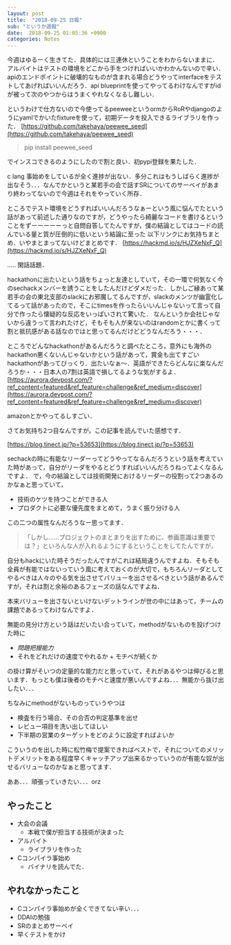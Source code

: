 ```yaml
---
layout: post
title:  "2018-09-25 日報"
sub: "というか週報"
date:  2018-09-25 01:05:36 +0900 
categories: Notes
---
```


今週はゆるーく生きてた．具体的には三連休ということをわからないままに．
アルバイトはテストの環境をどこから手をつければいいかわかんないので辛い．apiのエンドポイントに破壊的なものが含まれる場合どうやってinterfaceをテストしてあげればいいんだろう．api blueprintを使ってやってるわけなんですがidが被って次のやつからはうまくやれなくなるし難しい．
 
というわけで仕方ないので今使ってるpeeweeというormからRoRやdjangoのようにyamlでかいたfixtureを使って，初期データを投入できるライブラリを作った．
[https://github.com/takehaya/peewee_seed](https://github.com/takehaya/peewee_seed)

> pip install peewee_seed

でインスコできるのようにしたので割と良い．初pypi登録を果たした．

c lang 事始めをしているが全く進捗が出ない．多分これはもうしばらく進捗が出なそう．．．なんでかというと某若手の会で話すSRについてのサーベイがあまり終わってないので今週はそれをやっていく所存．


ところでテスト環境をどうすればいいんだろうなぁーという風に悩んでたという話があって前述した通りなのですが，どうやったら綺麗なコードを書けるということをずーーーーーっと自問自答してたんですが，僕の結論としてはコードの読んでいる量と質が圧倒的に低いという結論に至った
以下リンクにお気持ちまとめ．いやまとまってないけどまとめです．
[https://hackmd.io/s/HJZXeNxF_Q](https://hackmd.io/s/HJZXeNxF_Q)

.....
閑話話題．

hackathonに出たいという話をちょっと友達としていて，その一環で何気なく今のsechackメンバーを誘うことをしたんだけどダメだった．しかしご縁あって某若手の会の東北支部のslackにお邪魔してるんですが，slackのメンツが幽霊化してるって話があったので，そこにtimesを作ったらいいんじゃないって言って自分で作ったら懐疑的な反応をいっぱいされて驚いた．
なんというか会社じゃないから違うって言われたけど，そもそも人が来ないのはrandomとかに書くって割と抵抗感がある話なのではと思ってるんだけどどうなんだろう・・・．

ところでどんなhackathonがあるんだろうと調べたところ，意外にも海外のhackathon悪くないんじゃないかという話があって，賞金も出てすごいhackathonがあってびっくり．出たいなぁ〜．英語ができたらどんなに楽なんだろうか・・・日本人の7割は英語で損してるような気がするよ．
[https://aurora.devpost.com/?ref_content=featured&ref_feature=challenge&ref_medium=discover](https://aurora.devpost.com/?ref_content=featured&ref_feature=challenge&ref_medium=discover)

amazonとかやってるしすごい．

さてお気持ち2つ目なんですが，この記事を読んでいた感想です．

[https://blog.tinect.jp/?p=53653](https://blog.tinect.jp/?p=53653)

sechackの時に有能なリーダーってどうやってなるんだろうという話を考えていた時があって，自分がリーダをやるとどうすればいいんだろうねってよくなるんですよ．
で，今の結論としては技術開発におけるリーダーの役割って2つあるのかなぁと思っていて，

- 技術のケツを持つことができる人
- プロダクトに必要な優先度をまとめて，うまく振り分ける人
  
この二つの属性なんだろうなー思ってます．

> 「しかし……プロジェクトのまとまりを出すために、参画意識は重要では？」といろんな人が入れるようにするということをしてたんですが，

自分もhackにいた時そうだったんですがこれは結局違うんですよね．そもそも全員が有能ではないっていう風に考えておくのが大切で，もちろんリーダとしてやるべきは人々のやる気を出させてバリューを出させるべきという話があるんですが，それは割と余裕のあるフェーズの話なんですよね．

本来バリューを出さないといけないデットラインが世の中にはあって，チームの課題であるってわけなんですよ．

無能の見分け方という話はだいたい合っていて，methodがないものを投げつけた時に
-  *問題把握能力* 
-  それをどれだけの速度でやれるか + モチベが続くか

の掛け算がそいつの定量的な能力だと思っていて，それがあるやつは伸びると思います．もっとも僕は後者のモチベと速度が悪いんですよね．．．無能から抜け出したい．．．

ちなみにmethodがないものっていうやつは

- 検査を行う場合、その合否の判定基準を出せ
- レビュー項目を洗い出してほしい
- 下半期の営業のターゲットをどのように設定すればよいか

こういうのを出した時に松竹梅で提案できればベストで，それについてのメリットデメリットをある程度早くキャッチアップ出来るかっていうのが有能な奴が出せるバリューなのかなぁと思ってます．

ああ．．．頑張っていきたい．．．orz

## やったこと
- 大会の会議
    - 本戦で僕が担当する技術が決まった
- アルバイト
    - ライブラリを作った
- Cコンパイラ事始め
    - バイナリを読んでた．

## やれなかったこと
- Cコンパイラ事始めが全くできてない辛い．．．
- DDAIの勉強
- SRのまとめサーベイ
- 早くテストをかけ
